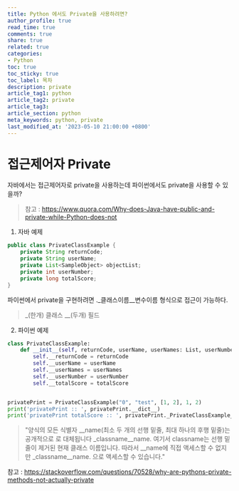 ```yaml
---
title: Python 에서도 Private을 사용하려면?
author_profile: true
read_time: true
comments: true
share: true
related: true
categories:
- Python
toc: true
toc_sticky: true
toc_label: 목차
description: private
article_tag1: python
article_tag2: private
article_tag3: 
article_section: python
meta_keywords: python, private
last_modified_at: '2023-05-10 21:00:00 +0800'
---
```


# 접근제어자 Private 

자바에서는 접근제어자로 private을 사용하는데
파이썬에서도 private을 사용할 수 있을까?

> 참고 : https://www.quora.com/Why-does-Java-have-public-and-private-while-Python-does-not

1.  자바 예제
```java
public class PrivateClassExample {
	private String returnCode;
	private String userName;
	private List<SampleObject> objectList;
	private int userNumber;
	private long totalScore;
}
```

파이썬에서 private을 구현하려면 ._클래스이름__변수이름 형식으로 접근이 가능하다.

> _(한개) 클래스 __(두개) 필드

2. 파이썬 예제
```python
class PrivateClassExample:
	def __init__(self, returnCode, userName, userNames: List, userNumber, totalScore):
		self.__returnCode = returnCode
		self.__userName = userName
		self.__userNames = userNames
		self.__userNumber = userNumber
		self.__totalScore = totalScore


privatePrint = PrivateClassExample("0", "test", [1, 2], 1, 2)
print('privatePrint :: ', privatePrint.__dict__)
print('privatePrint totalScore :: ', privatePrint._PrivateClassExample__totalScore)
```

> "양식의 모든 식별자 __name(최소 두 개의 선행 밑줄, 최대 하나의 후행 밑줄)는 공개적으로 로 대체됩니다 _classname__name. 여기서 classname는 선행 밑줄이 제거된 현재 클래스 이름입니다.
따라서 __name에 직접 액세스할 수 없지만 _classname__name. 으로 액세스할 수 있습니다."

참고 : https://stackoverflow.com/questions/70528/why-are-pythons-private-methods-not-actually-private